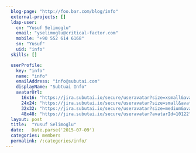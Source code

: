 ```yaml
---
  blog-page: "http://foo.bar.com/blog/info"
  external-projects: []
  ldap-user: 
    cn: "Yusuf Selimoglu"
    email: "yselimoglu@critical-factor.com"
    mobile: "+90 552 614 6168"
    sn: "Yusuf"
    uid: "info"
  skills: []

  userProfile: 
    key: "info"
    name: "info"
    emailAddress: "info@subutai.com"
    displayName: "Subtuai Info"
    avatarUrl: 
      16x16: "https://jira.subutai.io/secure/useravatar?size=xsmall&avatarId=10122"
      24x24: "https://jira.subutai.io/secure/useravatar?size=small&avatarId=10122"
      32x32: "https://jira.subutai.io/secure/useravatar?size=medium&avatarId=10122"
      48x48: "https://jira.subutai.io/secure/useravatar?avatarId=10122"
  layout: post
  title:  "Yusuf Selimoglu"
  date:   Date.parse('2015-07-09')
  categories: members
  permalink: /:categories/info/
---
```

